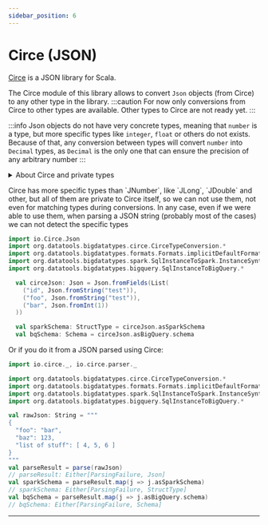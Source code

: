 ```yaml
---
sidebar_position: 6
---
```

# Circe (JSON)

[Circe](https://circe.github.io/circe/) is a JSON library for Scala.

The Circe module of this library allows to convert `Json` objects (from Circe) to any other type in the library.
:::caution
For now only conversions from Circe to other types are available. Other types to Circe are not ready yet.
:::

:::info
Json objects do not have very concrete types, meaning that `number` is a type, 
but more specific types like `integer`, `float` or others do not exists. 
Because of that, any conversion between types will convert `number` into `Decimal` types, 
as `Decimal` is the only one that can ensure the precision of any arbitrary number 
:::
<details><summary>About Circe and private types</summary></details>
<p>
Circe has more specific types than `JNumber`, like `JLong`, `JDouble` and other, 
but all of them are private to Circe itself, so we can not use them, not even for matching types during conversions. 
In any case, even if we were able to use them, when parsing a JSON string (probably most of the cases) 
we can not detect the specific types
</p>

```scala
import io.Circe.Json
import org.datatools.bigdatatypes.circe.CirceTypeConversion.*
import org.datatools.bigdatatypes.formats.Formats.implicitDefaultFormats
import org.datatools.bigdatatypes.spark.SqlInstanceToSpark.InstanceSyntax
import org.datatools.bigdatatypes.bigquery.SqlInstanceToBigQuery.*

  val circeJson: Json = Json.fromFields(List(
    ("id", Json.fromString("test")),
    ("foo", Json.fromString("test")),
    ("bar", Json.fromInt(1))
  ))

  val sparkSchema: StructType = circeJson.asSparkSchema
  val bqSchema: Schema = circeJson.asBigQuery.schema
```

Or if you do it from a JSON parsed using Circe:
```scala
import io.circe._, io.circe.parser._

import org.datatools.bigdatatypes.circe.CirceTypeConversion.*
import org.datatools.bigdatatypes.formats.Formats.implicitDefaultFormats
import org.datatools.bigdatatypes.spark.SqlInstanceToSpark.InstanceSyntax
import org.datatools.bigdatatypes.bigquery.SqlInstanceToBigQuery.*

val rawJson: String = """
{
  "foo": "bar",
  "baz": 123,
  "list of stuff": [ 4, 5, 6 ]
}
"""
val parseResult = parse(rawJson)
// parseResult: Either[ParsingFailure, Json]
val sparkSchema = parseResult.map(j => j.asSparkSchema)
// sparkSchema: Either[ParsingFailure, StructType]
val bqSchema = parseResult.map(j => j.asBigQuery.schema)
// bqSchema: Either[ParsingFailure, Schema]
```

---
